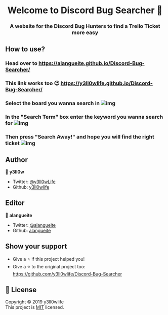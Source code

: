 <h1 align="center">Welcome to Discord Bug Searcher 👋</h1>
<p>
</p>

<h3 align="center">A website for the Discord Bug Hunters to find a Trello Ticket more easy</h6>

## How to use?
### Head over to https://alangueite.github.io/Discord-Bug-Searcher/
### This link works too 😉 https://y3ll0wlife.github.io/Discord-Bug-Searcher/
### Select the board you wanna search in ![img](https://i.discord.fr/X9KW.png)
### In the "Search Term" box enter the keyword you wanna search for ![img](https://i.discord.fr/3InL.png)
### Then press "Search Away!" and hope you will find the right ticket ![img](https://i.discord.fr/P0NC.png)
## Author
👤 **y3ll0w**

* Twitter: [@y3ll0wLife](https://twitter.com/y3ll0wLife)
* Github: [y3ll0wlife](https://github.com/y3ll0wlife)

## Editor

👤 **alangueite**

* Twitter: [@alangueite](https://twitter.com/alangueite)
* Github: [alangueite](https://github.com/alangueite)


## Show your support
* Give a ⭐️ if this project helped you!
* Give a ⭐️ to the original project too: https://github.com/y3ll0wlife/Discord-Bug-Searcher

## 📝 License
Copyright © 2019 y3ll0wlife  
This project is [MIT](https://github.com/y3ll0wlife/Discord-Bug-Searcher/blob/master/LICENSE) licensed.
